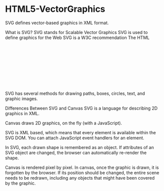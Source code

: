 # HTML5-VectorGraphics
SVG defines vector-based graphics in XML format.

What is SVG?
SVG stands for Scalable Vector Graphics
SVG is used to define graphics for the Web
SVG is a W3C recommendation
The HTML <svg> Element
The HTML <svg> element is a container for SVG graphics.

SVG has several methods for drawing paths, boxes, circles, text, and graphic images.

Differences Between SVG and Canvas
SVG is a language for describing 2D graphics in XML.

Canvas draws 2D graphics, on the fly (with a JavaScript).

SVG is XML based, which means that every element is available within the SVG DOM. You can attach JavaScript event handlers for an element.

In SVG, each drawn shape is remembered as an object. If attributes of an SVG object are changed, the browser can automatically re-render the shape.

Canvas is rendered pixel by pixel. In canvas, once the graphic is drawn, it is forgotten by the browser. If its position should be changed, the entire scene needs to be redrawn, including any objects that might have been covered by the graphic.
